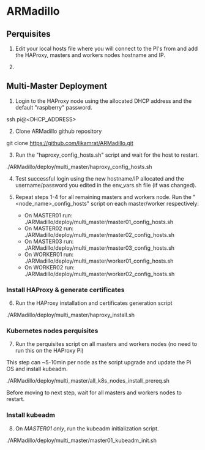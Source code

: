 # ARMadillo

## Perquisites

1. Edit your local hosts file where you will connect to the PI's from and add the HAProxy, masters and workers nodes hostname and IP. 

2. 



## Multi-Master Deployment

1. Login to the HAProxy node using the allocated DHCP address and the default "raspberry" password.

ssh pi@<DHCP_ADDRESS>

2. Clone ARMadillo github repository

git clone https://github.com/likamrat/ARMadillo.git

3. Run the "haproxy_config_hosts.sh" script and wait for the host to restart.

./ARMadillo/deploy/multi_master/haproxy_config_hosts.sh

4. Test successful login using the new hostname/IP allocated and the username/password you edited in the env_vars.sh file (if was changed).

5. Repeat steps 1-4 for all remaining masters and workers node. Run the "<node_name>_config_hosts" script on each master/worker respectively:

    - On MASTER01 run: ./ARMadillo/deploy/multi_master/master01_config_hosts.sh
    - On MASTER02 run: ./ARMadillo/deploy/multi_master/master02_config_hosts.sh
    - On MASTER03 run: ./ARMadillo/deploy/multi_master/master03_config_hosts.sh
    - On WORKER01 run: ./ARMadillo/deploy/multi_master/worker01_config_hosts.sh
    - On WORKER02 run: ./ARMadillo/deploy/multi_master/worker02_config_hosts.sh

### Install HAProxy & generate certificates

6. Run the HAProxy installation and certificates generation script

./ARMadillo/deploy/multi_master/haproxy_install.sh

### Kubernetes nodes perquisites 

7. Run the perquisites script on all masters and workers nodes (no need to run this on the HAProxy Pi)

This step can ~5-10min per node as the script upgrade and update the Pi OS and install kubeadm.  

./ARMadillo/deploy/multi_master/all_k8s_nodes_install_prereq.sh

Before moving to next step, wait for all masters and workers nodes to restart. 

### Install kubeadm

8. On *MASTER01 only*, run the kubeadm initialization script.

./ARMadillo/deploy/multi_master/master01_kubeadm_init.sh